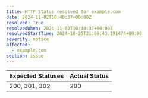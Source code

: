```yaml
---
title: HTTP Status resolved for example.com
date: 2024-11-02T10:40:37+00:00Z
resolved: True
resolvedWhen: 2024-11-02T10:40:37+00:00Z
resolvedStartTime: 2024-10-25T21:09:43.191474+00:00
severity: notice
affected:
  - example.com
section: issue
---
```


| Expected Statuses | Actual Status  |
|-------------------|----------------|
| 200, 301, 302 | 200 |
